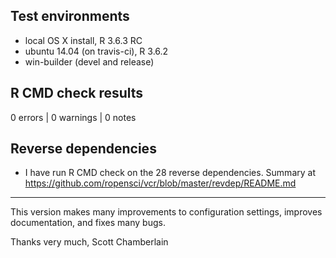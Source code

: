 ## Test environments

* local OS X install, R 3.6.3 RC
* ubuntu 14.04 (on travis-ci), R 3.6.2
* win-builder (devel and release)

## R CMD check results

0 errors | 0 warnings | 0 notes

## Reverse dependencies

* I have run R CMD check on the 28 reverse dependencies. Summary at https://github.com/ropensci/vcr/blob/master/revdep/README.md

--------

This version makes many improvements to configuration settings, improves documentation, and fixes many bugs.

Thanks very much,
Scott Chamberlain
